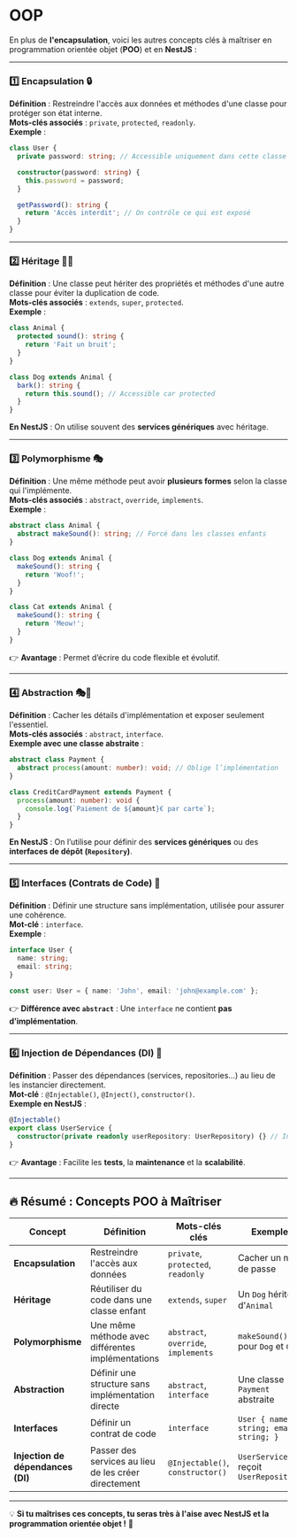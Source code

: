 # OOP

En plus de **l'encapsulation**, voici les autres concepts clés à maîtriser en programmation orientée objet (**POO**) et en **NestJS** :  

---

### **1️⃣ Encapsulation** 🔒  
**Définition** : Restreindre l'accès aux données et méthodes d'une classe pour protéger son état interne.  
**Mots-clés associés** : `private`, `protected`, `readonly`.  
**Exemple** :  
```typescript
class User {
  private password: string; // Accessible uniquement dans cette classe

  constructor(password: string) {
    this.password = password;
  }

  getPassword(): string {
    return 'Accès interdit'; // On contrôle ce qui est exposé
  }
}
```

---

### **2️⃣ Héritage** 👨‍👦  
**Définition** : Une classe peut hériter des propriétés et méthodes d'une autre classe pour éviter la duplication de code.  
**Mots-clés associés** : `extends`, `super`, `protected`.  
**Exemple** :  
```typescript
class Animal {
  protected sound(): string {
    return 'Fait un bruit';
  }
}

class Dog extends Animal {
  bark(): string {
    return this.sound(); // Accessible car protected
  }
}
```
**En NestJS** : On utilise souvent des **services génériques** avec héritage.

---

### **3️⃣ Polymorphisme** 🎭  
**Définition** : Une même méthode peut avoir **plusieurs formes** selon la classe qui l'implémente.  
**Mots-clés associés** : `abstract`, `override`, `implements`.  
**Exemple** :  
```typescript
abstract class Animal {
  abstract makeSound(): string; // Forcé dans les classes enfants
}

class Dog extends Animal {
  makeSound(): string {
    return 'Woof!';
  }
}

class Cat extends Animal {
  makeSound(): string {
    return 'Meow!';
  }
}
```
👉 **Avantage** : Permet d’écrire du code flexible et évolutif.

---

### **4️⃣ Abstraction** 🎭🚀  
**Définition** : Cacher les détails d'implémentation et exposer seulement l'essentiel.  
**Mots-clés associés** : `abstract`, `interface`.  
**Exemple avec une classe abstraite** :  
```typescript
abstract class Payment {
  abstract process(amount: number): void; // Oblige l’implémentation
}

class CreditCardPayment extends Payment {
  process(amount: number): void {
    console.log(`Paiement de ${amount}€ par carte`);
  }
}
```
**En NestJS** : On l’utilise pour définir des **services génériques** ou des **interfaces de dépôt (`Repository`)**.

---

### **5️⃣ Interfaces (Contrats de Code)** 📜  
**Définition** : Définir une structure sans implémentation, utilisée pour assurer une cohérence.  
**Mot-clé** : `interface`.  
**Exemple** :  
```typescript
interface User {
  name: string;
  email: string;
}

const user: User = { name: 'John', email: 'john@example.com' };
```
👉 **Différence avec `abstract`** : Une `interface` ne contient **pas d’implémentation**.

---

### **6️⃣ Injection de Dépendances (DI)** 🔗  
**Définition** : Passer des dépendances (services, repositories…) au lieu de les instancier directement.  
**Mot-clé** : `@Injectable()`, `@Inject()`, `constructor()`.  
**Exemple en NestJS** :  
```typescript
@Injectable()
export class UserService {
  constructor(private readonly userRepository: UserRepository) {} // Injection
}
```
👉 **Avantage** : Facilite les **tests**, la **maintenance** et la **scalabilité**.

---

## **🔥 Résumé : Concepts POO à Maîtriser**
| Concept | Définition | Mots-clés clés | Exemple |
|---------|------------|---------------|---------|
| **Encapsulation** | Restreindre l'accès aux données | `private`, `protected`, `readonly` | Cacher un mot de passe |
| **Héritage** | Réutiliser du code dans une classe enfant | `extends`, `super` | Un `Dog` hérite d'`Animal` |
| **Polymorphisme** | Une même méthode avec différentes implémentations | `abstract`, `override`, `implements` | `makeSound()` pour `Dog` et `Cat` |
| **Abstraction** | Définir une structure sans implémentation directe | `abstract`, `interface` | Une classe `Payment` abstraite |
| **Interfaces** | Définir un contrat de code | `interface` | `User { name: string; email: string; }` |
| **Injection de dépendances (DI)** | Passer des services au lieu de les créer directement | `@Injectable()`, `constructor()` | `UserService` reçoit `UserRepository` |

---

💡 **Si tu maîtrises ces concepts, tu seras très à l'aise avec NestJS et la programmation orientée objet !** 🚀  

